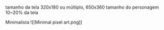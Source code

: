 tamanho da tela 320x180 ou múltiplo, 650x360
tamanho do personagem 10~20% da tela

Minimalista
![[Minimal pixel art.png]]